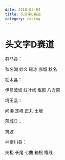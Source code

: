 ```yaml
---
date: 2018-02-04
title: 头文字D赛道
category: racing
---
```

# 头文字D赛道



群马县：

秋名湖 妙义 碓冰 赤城 秋名

栃木县：

伊吕波坂 红叶线 塩那 八方原

埼玉县：

间濑 定峰 正丸 土坂

茨城县：

筑波

神奈川县：

矢柜 长尾 七曲 箱根 椿线
